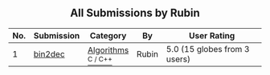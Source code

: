 ﻿<div align="center">

## All Submissions by Rubin

</div>

No.  | Submission | Category | By   | User Rating
---- | ---------- | -------- | ---- | -----------
1 | [bin2dec<br />](https://github.com/Planet-Source-Code/rubin-bin2dec__3-3763) | [Algorithms<br /><sup>C / C++</sup>](../ByCategory/algorithms__3-29.md) | Rubin | 5.0 (15 globes from 3 users)
